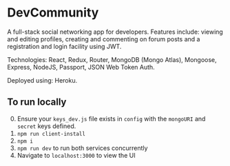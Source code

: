 # DevCommunity

A full-stack social networking app for developers. Features include: viewing and editing profiles, creating and commenting on forum posts and a registration and login facility using JWT.

Technologies: React, Redux, Router, MongoDB (Mongo Atlas), Mongoose, Express, NodeJS, Passport, JSON Web Token Auth.

Deployed using: Heroku.

## To run locally

0. Ensure your `keys_dev.js` file exists in `config` with the `mongoURI` and `secret` keys defined.
1. `npm run client-install`
2. `npm i`
3. `npm run dev` to run both services concurrently
4. Navigate to `localhost:3000` to view the UI
